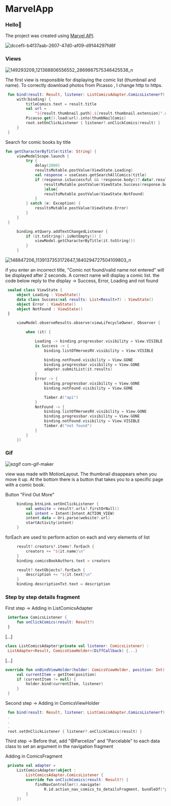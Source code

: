 # MarvelApp

### Hello👋
The project was created using [Marvel API](https://developer.marvel.com/). 

![dccefli-b4f37aab-2607-47d0-af09-d9144297fd8f](https://user-images.githubusercontent.com/75754448/107712168-3cd8ce80-6cc9-11eb-9187-10eab15746e5.png)

### Views
![149293209_121368806556552_2869867575346425538_n](https://user-images.githubusercontent.com/75754448/107694803-13f80f80-6cb0-11eb-9d7e-3518ecfb829a.jpg)

The first view is responsible for displaying the comic list (thumbnail and name). To correctly download photos
from Picasso , I change http to https.

   ```Kotlin
    fun bind(result: Result, listener: ListComicsAdapter.ComicsListener?) {
        with(binding) {
            titleComics.text = result.title
            val url =
                "${result.thumbnail.path}.${result.thumbnail.extension}".replace("http", "https")
            Picasso.get().load(url).into(thumbNailComic)
            root.setOnClickListener { listener?.onClickComics(result) }
        }
    }
```
    
Search for comic books by title

   ```Kotlin
fun getCharacterByTitle(title: String) {
        viewModelScope.launch {
            try {
                delay(2000)
                resultsMutable.postValue(ViewState.Loading)
                val response = useCases.getSearchAllComics(title)
                if (response.isSuccessful && !response.body()?.data?.results.isNullOrEmpty() ) {
                    resultsMutable.postValue(ViewState.Success(response.body()?.data?.results))
                    }else{
                    resultsMutable.postValue(ViewState.NotFound)
                }
            } catch (e: Exception) {
                resultsMutable.postValue(ViewState.Error)
            }
        }
    }
```
      
   ```Kotlin
        binding.etQuery.addTextChangedListener {
            if (it.toString().isNotEmpty()) {
                viewModel.getCharacterByTitle(it.toString())
            }
        }
```

![148847206_1139137353172647_1840294727504109803_n](https://user-images.githubusercontent.com/75754448/107707675-883bae80-6cc2-11eb-9e30-5b319dd8ed6b.jpg)


if you enter an incorrect title, "Comic not found/valid name not entered" will be displayed after 2 seconds. A correct name will display a comic list.
the code below reply to the display -> Success, Error, Loading and not found

   ```Kotlin
    sealed class ViewState {
        object Loading : ViewState()
        data class Success(val results: List<Result>?) : ViewState()
        object Error : ViewState()
        object NotFound : ViewState()
    }
```

   ```Kotlin
        viewModel.observeResults.observe(viewLifecycleOwner, Observer {

            when (it) {

                Loading -> binding.progressbar.visibility = View.VISIBLE
                is Success -> {
                    binding.listOfHeroesRV.visibility = View.VISIBLE

                    binding.notFound.visibility = View.GONE
                    binding.progressbar.visibility = View.GONE
                    adapter.submitList(it.results)
                }
                Error -> {
                    binding.progressbar.visibility = View.GONE
                    binding.notFound.visibility = View.GONE

                    Timber.d("api")
                }
                NotFound -> {
                    binding.listOfHeroesRV.visibility = View.GONE
                    binding.progressbar.visibility = View.GONE
                    binding.notFound.visibility = View.VISIBLE
                    Timber.d("not found")
                }
            }
        })
```

### Gif
![ezgif com-gif-maker](https://user-images.githubusercontent.com/75754448/107709874-3f85f480-6cc6-11eb-9910-aa641947c541.gif)

view was made with MotionLayout. The thumbnail disappears when you move it up. At the bottom there is a button that takes you to a specific page with a comic book.

Button "Find Out More" 

   ```Kotlin
        binding.btnLink.setOnClickListener {
            val website = result?.urls?.firstOrNull()
            val intent = Intent(Intent.ACTION_VIEW)
            intent.data = Uri.parse(website?.url)
            startActivity(intent)
        }
```
forEach are used to perform action on each and very elements of list 

   ```Kotlin
        result?.creators?.items?.forEach {
            creators += "${it.name}\n"
        }
        binding.comicsBookAuthors.text = creators

        result?.textObjects?.forEach {
            description += "${it.text}\n"
        }
        binding.descriptionTxt.text = description
```

### Step by step details fragment

First step ->
Adding in ListComicsAdapter

   ```Kotlin
    interface ComicsListener {
        fun onClickComics(result: Result?)
    }
```
[...]
   ```Kotlin
class ListComicsAdapter(private val listener: ComicsListener) :
    ListAdapter<Result, ComicsViewHolder>(DiffCallback) {...}
```
[...]
   ```Kotlin
  override fun onBindViewHolder(holder: ComicsViewHolder, position: Int) {
        val currentItem = getItem(position)
        if (currentItem != null) {
            holder.bind(currentItem, listener)
        }
    }
```
Second step ->
Adding in ComicsViewHolder

   ```Kotlin
    fun bind(result: Result, listener: ListComicsAdapter.ComicsListener?) {
    .
    .
    .
    root.setOnClickListener { listener?.onClickComics(result) }
```
Third step ->
Before that, add "@Parcelize" and "Parcelable" to each data class to set an argument in the navigation fragment

Adding in ComicsFragment

   ```Kotlin
    private val adapter =
        ListComicsAdapter(object :
            ListComicsAdapter.ComicsListener {
            override fun onClickComics(result: Result?) {
                findNavController().navigate(
                    R.id.action_nav_comics_to_detailsFragment, bundleOf("person_data" to result))
            }
        })
```



